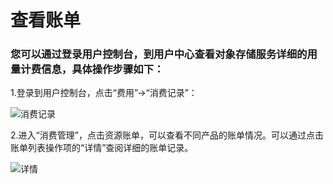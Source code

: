 # 查看账单

### 您可以通过登录用户控制台，到用户中心查看对象存储服务详细的用量计费信息，具体操作步骤如下：

1.登录到用户控制台，点击“费用”->“消费记录”：

![消费记录](https://github.com/jdcloudcom/cn/blob/edit/image/Object-Storage-Service/OSS-004.png)

2.进入“消费管理”，点击资源账单，可以查看不同产品的账单情况。可以通过点击账单列表操作项的“详情”查阅详细的账单记录。

![详情](https://github.com/jdcloudcom/cn/blob/edit/image/Object-Storage-Service/OSS-005.png)

